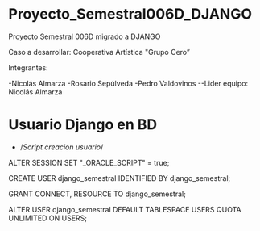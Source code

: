 # Proyecto_Semestral006D_DJANGO
Proyecto Semestral 006D migrado a DJANGO

Caso a desarrollar: Cooperativa Artística "Grupo Cero”

Integrantes:

-Nicolás Almarza
-Rosario Sepúlveda
-Pedro Valdovinos
--Lider equipo: Nicolás Almarza





# Usuario Django en BD
- /*Script creacion usuario*/

ALTER SESSION SET "_ORACLE_SCRIPT" = true;

CREATE USER django_semestral IDENTIFIED BY django_semestral;

GRANT CONNECT, RESOURCE TO django_semestral;

ALTER USER django_semestral DEFAULT TABLESPACE USERS QUOTA UNLIMITED ON USERS;

